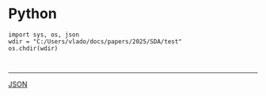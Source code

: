 # Python

```
import sys, os, json
wdir = "C:/Users/vlado/docs/papers/2025/SDA/test"
os.chdir(wdir)

```

```
```

```
```


<hr>

[JSON](./README.md)
